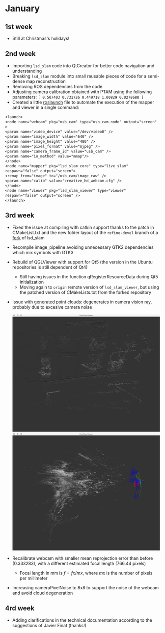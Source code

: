 January
=======

1st week
--------

-   Still at Christmas's holidays!

2nd week
--------

-   Importing `lsd_slam` code into QtCreator for better code navigation
    and understanding
-   Breaking `lsd_slam` module into small reusable pieces of code for a
    semi-dense map reconstruction
-   Removing ROS dependencies from the code.
-   Adjusting camera calibration obtained with PTAM using the following
    parameters: `[ 0.507403 0.731726 0.449718 1.00829 0.0278688 ]`
-   Created a little [roslaunch](http://wiki.ros.org/roslaunch/XML) file
    to automate the execution of the mapper and viewer in a single
    command:

<!-- -->

    <launch>
    <node name="webcam" pkg="usb_cam" type="usb_cam_node" output="screen" >
    <param name="video_device" value="/dev/video0" />
    <param name="image_width" value="640" />
    <param name="image_height" value="480" />
    <param name="pixel_format" value="mjpeg" />
    <param name="camera_frame_id" value="usb_cam" />
    <param name="io_method" value="mmap"/>
    </node>
    <node name="mapper" pkg="lsd_slam_core" type="live_slam" respawn="false" output="screen">
    <remap from="image" to="/usb_cam/image_raw" />
    <param name="calib" value="creative_hd_webcam.cfg" />
    </node>
    <node name="viewer" pkg="lsd_slam_viewer" type="viewer" respawn="false" output="screen" />
    </launch>

3rd week
--------

-   Fixed the issue at compiling with catkin support thanks to the patch in
    CMakeList.txt and the new folder layout of the `refine-devel` branch
    of a [fork](https://github.com/flluo/lsd_slam.git) of lsd\_slam
-   Recompile image\_pipeline avoiding unnecessary GTK2 dependencies
    which mix symbols with GTK3
-   Rebuild of QGLViewer with support for Qt5 (the version in the Ubuntu
    repositories is still dependent of Qt4)
    -   Still having issues in the function qRegisterResourceData during
        Qt5 initialization
    -   Moving again to `origin` remote version of `lsd_slam_viewer`,
        but using the patched version of CMakeLists.txt from the forked
        repository
-   Issue with generated point clouds: degenerates in camera vision ray,
    probably due to excesive camera noise

    ![bad-pointcloud1](../../figures/lsd-slam/pointcloud-error1.jpg "The first point cloud after lsd_slam initialization")
    ![bad-pointcloud2](../../figures/lsd-slam/pointcloud-error2.jpg "The point cloud after consecutive keyframe detection")

-   Recalibrate webcam with smaller mean reprojection error than before
    (0.333283), with a different estimated focal length (766.44 pixels)
    -   Focal length in mm is $f = fx / mx$, where $mx$ is the number of
        pixels per millimeter
-   Increasing cameraPixelNoise to 8x8 to support the noise of the webcam and
    avoid cloud degeneration

4rd week
--------

- Adding clarifications in the technical documentation according to the suggestions of Javier Finat (thanks!)
